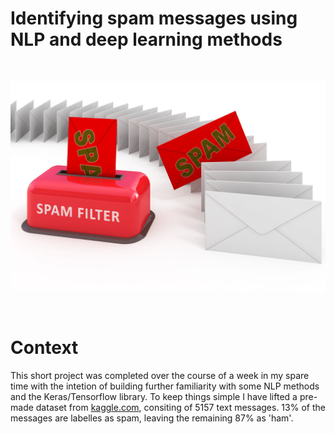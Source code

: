 # Identifying spam messages using NLP and deep learning methods

<br>
<p align="center" width="100%">
<kbd><img src="images/email.png" width="700"  /></kbd>
</p>
<br>

# Context

This short project was completed over the course of a week in my spare time with the intetion of building further familiarity with some NLP methods and the Keras/Tensorflow library. To keep things simple I have lifted a pre-made dataset from [kaggle.com](https://www.kaggle.com/datasets/team-ai/spam-text-message-classification), consiting of 5157 text messages. 13% of the messages are labelles as spam, leaving the remaining 87% as 'ham'.

